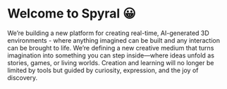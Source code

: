 # Welcome to Spyral 😀

We’re building a new platform for creating real-time, AI-generated 3D environments - where anything imagined can be built and any interaction can be brought to life. We’re defining a new creative medium that turns imagination into something you can step inside—where ideas unfold as stories, games, or living worlds. Creation and learning will no longer be limited by tools but guided by curiosity, expression, and the joy of discovery.
